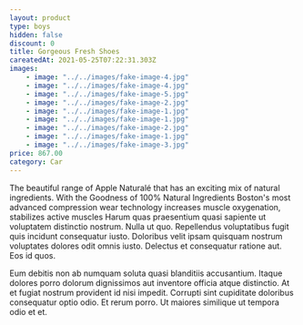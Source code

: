 ```yaml
---
layout: product
type: boys
hidden: false
discount: 0
title: Gorgeous Fresh Shoes
careatedAt: 2021-05-25T07:22:31.303Z
images:
    - image: "../../images/fake-image-4.jpg"
    - image: "../../images/fake-image-4.jpg"
    - image: "../../images/fake-image-5.jpg"
    - image: "../../images/fake-image-2.jpg"
    - image: "../../images/fake-image-1.jpg"
    - image: "../../images/fake-image-1.jpg"
    - image: "../../images/fake-image-2.jpg"
    - image: "../../images/fake-image-1.jpg"
    - image: "../../images/fake-image-3.jpg"
price: 867.00
category: Car
---
```

The beautiful range of Apple Naturalé that has an exciting mix of natural ingredients. With the Goodness of 100% Natural Ingredients
Boston's most advanced compression wear technology increases muscle oxygenation, stabilizes active muscles
Harum quas praesentium quasi sapiente ut voluptatem distinctio nostrum. Nulla ut quo. Repellendus voluptatibus fugit quis incidunt consequatur iusto. Doloribus velit ipsam quisquam nostrum voluptates dolores odit omnis iusto. Delectus et consequatur ratione aut. Eos id quos.
 Eum debitis non ab numquam soluta quasi blanditiis accusantium. Itaque dolores porro dolorum dignissimos aut inventore officia atque distinctio. At et fugiat nostrum provident id nisi impedit. Corrupti sint cupiditate doloribus consequatur optio odio. Et rerum porro. Ut maiores similique ut tempora odio et et.

